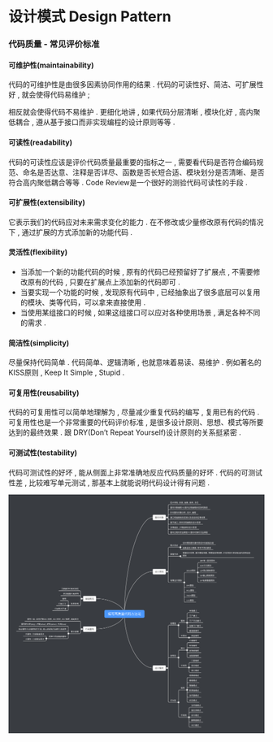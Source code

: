 # 设计模式 Design Pattern

### 代码质量 - 常见评价标准

#### 可维护性\(maintainability\)

代码的可维护性是由很多因素协同作用的结果 . 代码的可读性好、简洁、可扩展性好 , 就会使得代码易维护 ;

相反就会使得代码不易维护 . 更细化地讲 , 如果代码分层清晰 , 模块化好 , 高内聚低耦合 , 遵从基于接口而非实现编程的设计原则等等 .

#### 可读性\(readability\)

代码的可读性应该是评价代码质量最重要的指标之一 , 需要看代码是否符合编码规范、命名是否达意、注释是否详尽、函数是否长短合适、模块划分是否清晰、是否符合高内聚低耦合等等 . Code Review是一个很好的测验代码可读性的手段 .

#### 可扩展性\(extensibility\)

它表示我们的代码应对未来需求变化的能力 . 在不修改或少量修改原有代码的情况下 , 通过扩展的方式添加新的功能代码 .

#### 灵活性\(flexibility\)

* 当添加一个新的功能代码的时候 , 原有的代码已经预留好了扩展点 , 不需要修改原有的代码 , 只要在扩展点上添加新的代码即可 . 
* 当要实现一个功能的时候 , 发现原有代码中 , 已经抽象出了很多底层可以复用的模块、类等代码，可以拿来直接使用 . 
* 当使用某组接口的时候 , 如果这组接口可以应对各种使用场景 , 满足各种不同的需求 . 

#### 简洁性\(simplicity\)

尽量保持代码简单 . 代码简单、逻辑清晰 , 也就意味着易读、易维护 . 例如著名的KISS原则 , Keep It Simple , Stupid .

#### 可复用性\(reusability\)

代码的可复用性可以简单地理解为 , 尽量减少重复代码的编写 , 复用已有的代码 . 可复用性也是一个非常重要的代码评价标准 , 是很多设计原则、思想、模式等所要达到的最终效果 . 跟 DRY\(Don’t Repeat Yourself\)设计原则的关系挺紧密 .

#### 可测试性\(testability\)

代码可测试性的好坏 , 能从侧面上非常准确地反应代码质量的好坏 . 代码的可测试性差 , 比较难写单元测试 , 那基本上就能说明代码设计得有问题 . 

![](/assets/bianxiegaozholiangdaima.png)

